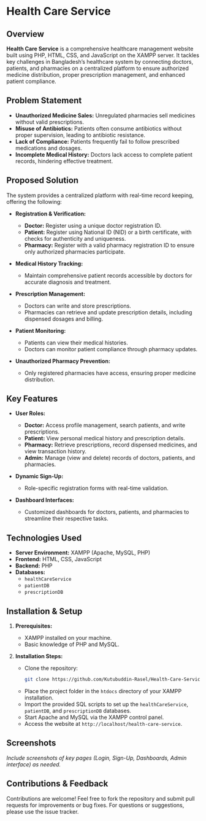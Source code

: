 # Health Care Service

## Overview

**Health Care Service** is a comprehensive healthcare management website built using PHP, HTML, CSS, and JavaScript on the XAMPP server. It tackles key challenges in Bangladesh’s healthcare system by connecting doctors, patients, and pharmacies on a centralized platform to ensure authorized medicine distribution, proper prescription management, and enhanced patient compliance.

## Problem Statement

- **Unauthorized Medicine Sales:** Unregulated pharmacies sell medicines without valid prescriptions.
- **Misuse of Antibiotics:** Patients often consume antibiotics without proper supervision, leading to antibiotic resistance.
- **Lack of Compliance:** Patients frequently fail to follow prescribed medications and dosages.
- **Incomplete Medical History:** Doctors lack access to complete patient records, hindering effective treatment.

## Proposed Solution

The system provides a centralized platform with real-time record keeping, offering the following:

- **Registration & Verification:**  
  - **Doctor:** Register using a unique doctor registration ID.  
  - **Patient:** Register using National ID (NID) or a birth certificate, with checks for authenticity and uniqueness.  
  - **Pharmacy:** Register with a valid pharmacy registration ID to ensure only authorized pharmacies participate.

- **Medical History Tracking:**  
  - Maintain comprehensive patient records accessible by doctors for accurate diagnosis and treatment.

- **Prescription Management:**  
  - Doctors can write and store prescriptions.
  - Pharmacies can retrieve and update prescription details, including dispensed dosages and billing.

- **Patient Monitoring:**  
  - Patients can view their medical histories.
  - Doctors can monitor patient compliance through pharmacy updates.

- **Unauthorized Pharmacy Prevention:**  
  - Only registered pharmacies have access, ensuring proper medicine distribution.

## Key Features

- **User Roles:**  
  - **Doctor:** Access profile management, search patients, and write prescriptions.
  - **Patient:** View personal medical history and prescription details.
  - **Pharmacy:** Retrieve prescriptions, record dispensed medicines, and view transaction history.
  - **Admin:** Manage (view and delete) records of doctors, patients, and pharmacies.

- **Dynamic Sign-Up:**  
  - Role-specific registration forms with real-time validation.
  
- **Dashboard Interfaces:**  
  - Customized dashboards for doctors, patients, and pharmacies to streamline their respective tasks.

## Technologies Used

- **Server Environment:** XAMPP (Apache, MySQL, PHP)
- **Frontend:** HTML, CSS, JavaScript
- **Backend:** PHP
- **Databases:**  
  - `healthCareService`  
  - `patientDB`  
  - `prescriptionDB`

## Installation & Setup

1. **Prerequisites:**  
   - XAMPP installed on your machine.
   - Basic knowledge of PHP and MySQL.

2. **Installation Steps:**  
   - Clone the repository:
     ```bash
     git clone https://github.com/Kutubuddin-Rasel/Health-Care-Service.git
     ```
   - Place the project folder in the `htdocs` directory of your XAMPP installation.
   - Import the provided SQL scripts to set up the `healthCareService`, `patientDB`, and `prescriptionDB` databases.
   - Start Apache and MySQL via the XAMPP control panel.
   - Access the website at `http://localhost/health-care-service`.

## Screenshots

*Include screenshots of key pages (Login, Sign-Up, Dashboards, Admin interface) as needed.*

## Contributions & Feedback

Contributions are welcome! Feel free to fork the repository and submit pull requests for improvements or bug fixes. For questions or suggestions, please use the issue tracker.
